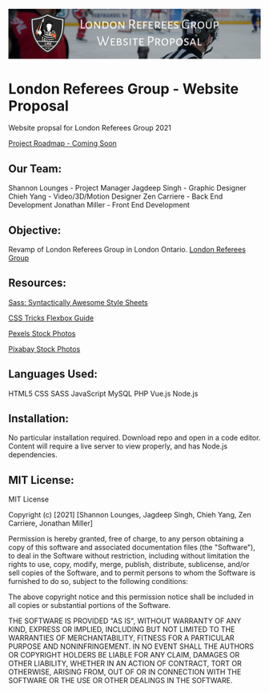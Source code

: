 ![header image](readmeBanner.jpg "London Referees Group - Website Proposal")

# London Referees Group - Website Proposal
 Website propsal for London Referees Group 2021

[Project Roadmap - Coming Soon](https://inputroadmaphere.com 'Google Docs')

## Our Team:
Shannon Lounges - Project Manager
Jagdeep Singh - Graphic Designer
Chieh Yang - Video/3D/Motion Designer
Zen Carriere - Back End Development
Jonathan Miller - Front End Development

## Objective:
Revamp of London Referees Group in London Ontario.
[London Referees Group](https://londonrefereesgroup.com/ 'London Referees Group')

## Resources:
[Sass: Syntactically Awesome Style Sheets](https://sass-lang.com/ 'Sass Lang')

[CSS Tricks Flexbox Guide](https://css-tricks.com/snippets/css/a-guide-to-flexbox/ 'CSS Tricks')

[Pexels Stock Photos](https://www.pexels.com/ 'Pexels')

[Pixabay Stock Photos](https://pixabay.com/ 'Pixabay')

## Languages Used:
HTML5
CSS
SASS
JavaScript
MySQL
PHP
Vue.js
Node.js

## Installation:
No particular installation required. Download repo and open in a code editor. Content will require a live server to view properly, and has Node.js dependencies.

## MIT License:
MIT License

Copyright (c) [2021] [Shannon Lounges, Jagdeep Singh, Chieh Yang, Zen Carriere, Jonathan Miller]

Permission is hereby granted, free of charge, to any person obtaining a copy
of this software and associated documentation files (the "Software"), to deal
in the Software without restriction, including without limitation the rights
to use, copy, modify, merge, publish, distribute, sublicense, and/or sell
copies of the Software, and to permit persons to whom the Software is
furnished to do so, subject to the following conditions:

The above copyright notice and this permission notice shall be included in all
copies or substantial portions of the Software.

THE SOFTWARE IS PROVIDED "AS IS", WITHOUT WARRANTY OF ANY KIND, EXPRESS OR
IMPLIED, INCLUDING BUT NOT LIMITED TO THE WARRANTIES OF MERCHANTABILITY,
FITNESS FOR A PARTICULAR PURPOSE AND NONINFRINGEMENT. IN NO EVENT SHALL THE
AUTHORS OR COPYRIGHT HOLDERS BE LIABLE FOR ANY CLAIM, DAMAGES OR OTHER
LIABILITY, WHETHER IN AN ACTION OF CONTRACT, TORT OR OTHERWISE, ARISING FROM,
OUT OF OR IN CONNECTION WITH THE SOFTWARE OR THE USE OR OTHER DEALINGS IN THE
SOFTWARE.